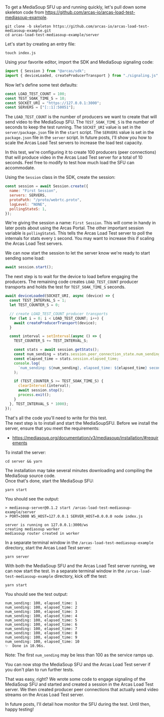 To get a MediaSoup SFU up and running quickly, let's pull down some skeleton code from https://github.com/arcas-io/arcas-load-test-mediasoup-example.

```shell
git clone -b skeleton https://github.com/arcas-io/arcas-load-test-mediasoup-example.git
cd arcas-load-test-mediasoup-example/server
```

Let's start by creating an entry file:

```shell
touch index.js
```

Using your favorite editor, import the SDK and MediaSoup signaling code:

```js
import { Session } from "@arcas/sdk";
import { deviceLoaded, createProducerTransport } from "./signaling.js";
```

Now let's define some test defaults:

```js
const LOAD_TEST_COUNT = 100;
const TEST_SOAK_TIME_S = 10;
const SOCKET_URI = "https://127.0.0.1:3000";
const SERVERS = ["[::1]:50051"];
```

The `LOAD_TEST_COUNT` is the number of producers we want to create that will send video to the MediaSoup SFU.
The `TEST_SOAK_TIME_S` is the number of seconds to keep the test running.
The `SOCKET_URI` value is set in the `server/package.json` file in the `start` script.
The `SERVERS` value is set in the `package.json` file in the `server` script.  In future posts, I'll show you how
to scale the Arcas Load Test servers to increase the load test capacity.

In this test, we're configuring it to create 100 producers (peer connections) that will produce video in the 
Arcas Load Test server for a total of 10 seconds.  Feel free to modify to test how much load the SFU can accommodate.

Using the `Session` class in the SDK, create the session:

```js
const session = await Session.create({
  name: "First Session",
  servers: SERVERS,
  protoPath: "/proto/webrtc.proto",
  logLevel: "NONE",
  pollingStateS: 1,
});
```

We're giving the session a name: `First Session`.  This will come in handy in later posts about using the Arcas Portal.
The other important session variable is `pollingStateS`.  This tells the Arcas Load Test server to poll the internals for 
stats every `1` second.  You may want to increase this if scaling the Arcas Load Test servers.

We can now start the session to let the server know we're ready to start sending some load:

```js
await session.start();
```

The next step is to wait for the device to load before engaging the producers.
The remaining code creates `LOAD_TEST_COUNT` producer transports and holds the test for `TEST_SOAK_TIME_S` seconds.

```js
await deviceLoaded(SOCKET_URI, async (device) => {
  const TEST_INTERVAL_S = 1;
  let TEST_COUNTER_S = 0;

  // create LOAD_TEST_COUNT producer transports
  for (let i = 0; i < LOAD_TEST_COUNT; i++) {
    await createProducerTransport(device);
  }

  const interval = setInterval(async () => {
    TEST_COUNTER_S += TEST_INTERVAL_S;

    const stats = await session.getStats();
    const num_sending = stats.session.peer_connection_state.num_sending;
    const elapsed_time = stats.session.elapsed_time;
    console.log(
      `num_sending: ${num_sending}, elapsed_time: ${elapsed_time} seconds`
    );

    if (TEST_COUNTER_S >= TEST_SOAK_TIME_S) {
      clearInterval(interval);
      await session.stop();
      process.exit();
    }
  }, TEST_INTERVAL_S * 1000);
});
```

That's all the code you'll need to write for this test.  
The next step is to install and start the MediaSoupSFU.
Before we install the server, ensure that you meet the requirements:

- https://mediasoup.org/documentation/v3/mediasoup/installation/#requirements
  
  
To install the server:

```shell
cd server && yarn
```

The installation may take several minutes downloading and compiling the MediaSoup source code.  
Once that's done, start the MediaSoup SFU:

```shell
yarn start
```

You should see the output: 

```
> mediasoup-server@0.1.2 start /arcas-load-test-mediasoup-example/server
> PORT=3000 WS_HOST=127.0.0.1 SERVER_HOST=0.0.0.0 node index.js

server is running on 127.0.0.1:3000/ws
creating mediasoup worker
mediasoup router created in worker
```

In a separate terminal window in the `/arcas-load-test-mediasoup-example` directory, start the Arcas Load Test server:

```shell
yarn server
```

With both the MediaSoup SFU and the Arcas Load Test server running, we can now start the test.
In a separate terminal window in the `/arcas-load-test-mediasoup-example` directory, kick off the test:

```shell
yarn start
```

You should see the test output:

```text
num_sending: 100, elapsed_time: 1
num_sending: 100, elapsed_time: 2
num_sending: 100, elapsed_time: 3
num_sending: 100, elapsed_time: 4
num_sending: 100, elapsed_time: 5
num_sending: 100, elapsed_time: 6
num_sending: 100, elapsed_time: 7
num_sending: 100, elapsed_time: 8
num_sending: 100, elapsed_time: 9
num_sending: 100, elapsed_time: 10
✨  Done in 10.96s.
```

Note: The first `num_sending` may be less than 100 as the service ramps up.

You can now stop the MediaSoup SFU and the Arcas Load Test server if you don't plan to run further tests.

That was easy, right?  We wrote some code to engage signaling of the MediaSoup SFU and started and created a session
in the Arcas Load Test server.  We then created producer peer connections that actually send video streams on the
Arcas Load Test server.

In future posts, I'll detail how monitor the SFU during the test.  Until then, happy testing!
  